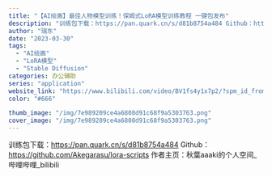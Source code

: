 ```yaml
---
title: "【AI绘画】最佳人物模型训练！保姆式LoRA模型训练教程 一键包发布"
description: "训练包下载：https://pan.quark.cn/s/d81b8754a484 Github：https://git"
author: "瑞东"
date: "2023-03-30"
tags:
  - "AI绘画"
  - "LoRA模型"
  - "Stable Diffusion"
categories: 办公辅助
series: "application"
website_link: "https://www.bilibili.com/video/BV1fs4y1x7p2/?spm_id_from=333.999.0.0&vd_source=d0a2f9ef54ab83890cf95bd50d5885e5"
color: "#666"

thumb_image: "/img/7e989209ce4a6808d91c68f9a5303763.png"
cover_image: "/img/7e989209ce4a6808d91c68f9a5303763.png"
---
```


训练包下载：https://pan.quark.cn/s/d81b8754a484 Github：https://github.com/Akegarasu/lora-scripts 作者主页：秋葉aaaki的个人空间_哔哩哔哩_bilibili <span data-mce-type="bookmark" style="display: inline-block; width: 0px; overflow: hidden; line-height: 0;" class="mce_SELRES_start">﻿</span> 